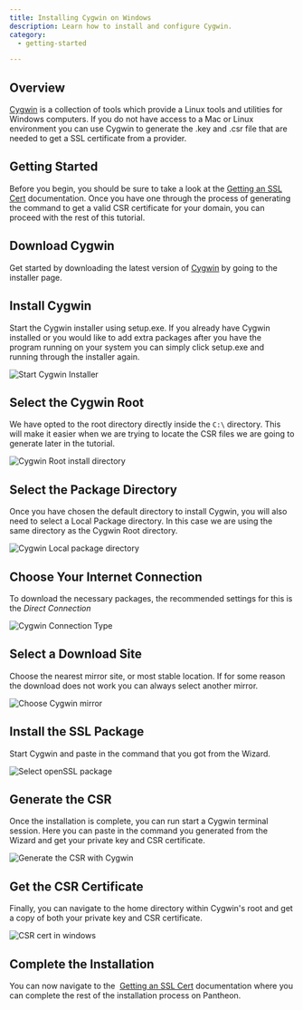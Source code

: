 ```yaml
---
title: Installing Cygwin on Windows
description: Learn how to install and configure Cygwin.
category:
  - getting-started

---
```


## Overview

[Cygwin](http://cygwin.com/install.html) is a collection of tools which provide a Linux tools and utilities for Windows computers. If you do not have access to a Mac or Linux environment you can use Cygwin to generate the .key and .csr file that are needed to get a SSL certificate from a provider.

## Getting Started
Before you begin, you should be sure to take a look at the [Getting an SSL Cert](/docs/articles/sites/domains/adding-a-ssl-certificate-for-secure-https-communication) documentation. Once you have one through the process of generating the command to get a valid CSR certificate for your domain, you can proceed with the rest of this tutorial.

## Download Cygwin
Get started by downloading the latest version of [Cygwin](http://cygwin.com/install.html) by going to the installer page.

## Install Cygwin
Start the Cygwin installer using setup.exe. If you already have Cygwin installed or you would like to add extra packages after you have the program running on your system you can simply click setup.exe and running through the installer again.

 ![Start Cygwin Installer](https://pantheon-systems.desk.com/customer/portal/attachments/40750)  

## Select the Cygwin Root
We have opted to the root directory directly inside the `C:\` directory. This will make it easier when we are trying to locate the CSR files we are going to generate later in the tutorial.

 ![Cygwin Root install directory](https://pantheon-systems.desk.com/customer/portal/attachments/40751)  

## Select the Package Directory
Once you have chosen the default directory to install Cygwin, you will also need to select a Local Package directory. In this case we are using the same directory as the Cygwin Root directory.



 ![Cygwin Local package directory](https://pantheon-systems.desk.com/customer/portal/attachments/40752)

## Choose Your Internet Connection
To download the necessary packages, the recommended settings for this is the _Direct Connection_


 ![Cygwin Connection Type](https://pantheon-systems.desk.com/customer/portal/attachments/40753)  

## Select a Download Site
Choose the nearest mirror site, or most stable location. If for some reason the download does not work you can always select another mirror.


 ![Choose Cygwin mirror](https://pantheon-systems.desk.com/customer/portal/attachments/40755)  

## Install the SSL Package
Start Cygwin and paste in the command that you got from the Wizard.

 ![Select openSSL package](https://pantheon-systems.desk.com/customer/portal/attachments/40768)  

## Generate the CSR
Once the installation is complete, you can run start a Cygwin terminal session. Here you can paste in the command you generated from the Wizard and get your private key and CSR certificate.

 ![Generate the CSR with Cygwin](https://pantheon-systems.desk.com/customer/portal/attachments/40769)

## Get the CSR Certificate
Finally, you can navigate to the home directory within Cygwin's root and get a copy of both your private key and CSR certificate.


 ![CSR cert in windows](https://pantheon-systems.desk.com/customer/portal/attachments/40770)  


## Complete the Installation
You can now navigate to the  [Getting an SSL Cert](/docs/articles/sites/domains/adding-a-ssl-certificate-for-secure-https-communication#GetanSSLCertificate) documentation where you can complete the rest of the installation process on Pantheon.
